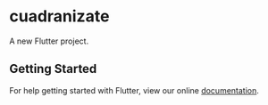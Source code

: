 # cuadranizate

A new Flutter project.

## Getting Started

For help getting started with Flutter, view our online
[documentation](https://flutter.io/).
